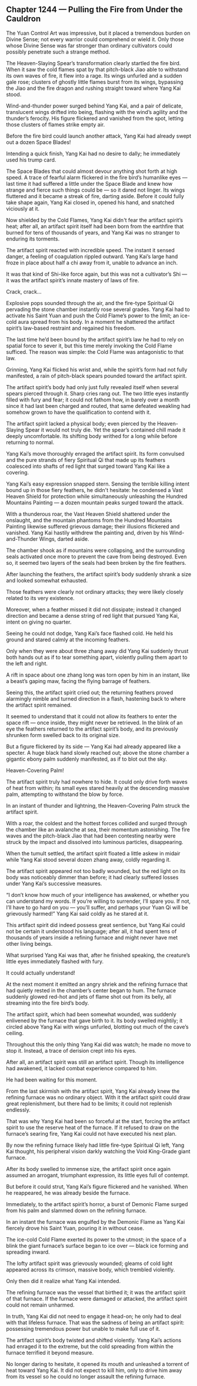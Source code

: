 ## Chapter 1244 — Pulling the Fire from Under the Cauldron

The Yuan Control Art was impressive, but it placed a tremendous burden on Divine Sense; not every warrior could comprehend or wield it. Only those whose Divine Sense was far stronger than ordinary cultivators could possibly penetrate such a strange method.

The Heaven-Slaying Spear’s transformation clearly startled the fire bird. When it saw the cold flames spat by that pitch-black Jiao able to withstand its own waves of fire, it flew into a rage. Its wings unfurled and a sudden gale rose; clusters of ghostly little flames burst from its wings, bypassing the Jiao and the fire dragon and rushing straight toward where Yang Kai stood.

Wind-and-thunder power surged behind Yang Kai, and a pair of delicate, translucent wings drifted into being, flashing with the wind’s agility and the thunder’s ferocity. His figure flickered and vanished from the spot, letting those clusters of flames strike empty air.

Before the fire bird could launch another attack, Yang Kai had already swept out a dozen Space Blades!

Intending a quick finish, Yang Kai had no desire to dally; he immediately used his trump card.

The Space Blades that could almost devour anything shot forth at high speed. A trace of fearful alarm flickered in the fire bird’s humanlike eyes — last time it had suffered a little under the Space Blade and knew how strange and fierce such things could be — so it dared not linger. Its wings fluttered and it became a streak of fire, darting aside. Before it could fully take shape again, Yang Kai closed in, opened his hand, and snatched viciously at it.

Now shielded by the Cold Flames, Yang Kai didn't fear the artifact spirit’s heat; after all, an artifact spirit itself had been born from the earthfire that burned for tens of thousands of years, and Yang Kai was no stranger to enduring its torments.

The artifact spirit reacted with incredible speed. The instant it sensed danger, a feeling of coagulation rippled outward. Yang Kai’s large hand froze in place about half a chi away from it, unable to advance an inch.

It was that kind of Shi-like force again, but this was not a cultivator’s Shi — it was the artifact spirit’s innate mastery of laws of fire.

Crack, crack...

Explosive pops sounded through the air, and the fire-type Spiritual Qi pervading the stone chamber instantly rose several grades. Yang Kai had to activate his Saint Yuan and push the Cold Flame’s power to the limit; an ice-cold aura spread from his body. In a moment he shattered the artifact spirit’s law-based restraint and regained his freedom.

The last time he’d been bound by the artifact spirit’s law he had to rely on spatial force to sever it, but this time merely invoking the Cold Flame sufficed. The reason was simple: the Cold Flame was antagonistic to that law.

Grinning, Yang Kai flicked his wrist and, while the spirit’s form had not fully manifested, a rain of pitch-black spears pounded toward the artifact spirit.

The artifact spirit’s body had only just fully revealed itself when several spears pierced through it. Sharp cries rang out. The two little eyes instantly filled with fury and fear; it could not fathom how, in barely over a month since it had last been charged and routed, that same defeated weakling had somehow grown to have the qualification to contend with it.

The artifact spirit lacked a physical body; even pierced by the Heaven-Slaying Spear it would not truly die. Yet the spear’s contained chill made it deeply uncomfortable. Its shifting body writhed for a long while before returning to normal.

Yang Kai’s move thoroughly enraged the artifact spirit. Its form convulsed and the pure strands of fiery Spiritual Qi that made up its feathers coalesced into shafts of red light that surged toward Yang Kai like a covering.

Yang Kai’s easy expression snapped stern. Sensing the terrible killing intent bound up in those fiery feathers, he didn't hesitate: he condensed a Vast Heaven Shield for protection while simultaneously unleashing the Hundred Mountains Painting — a dozen mountain peaks surged toward the attack.

With a thunderous roar, the Vast Heaven Shield shattered under the onslaught, and the mountain phantoms from the Hundred Mountains Painting likewise suffered grievous damage; their illusions flickered and vanished. Yang Kai hastily withdrew the painting and, driven by his Wind-and-Thunder Wings, darted aside.

The chamber shook as if mountains were collapsing, and the surrounding seals activated once more to prevent the cave from being destroyed. Even so, it seemed two layers of the seals had been broken by the fire feathers.

After launching the feathers, the artifact spirit’s body suddenly shrank a size and looked somewhat exhausted.

Those feathers were clearly not ordinary attacks; they were likely closely related to its very existence.

Moreover, when a feather missed it did not dissipate; instead it changed direction and became a dense string of red light that pursued Yang Kai, intent on giving no quarter.

Seeing he could not dodge, Yang Kai’s face flashed cold. He held his ground and stared calmly at the incoming feathers.

Only when they were about three zhang away did Yang Kai suddenly thrust both hands out as if to tear something apart, violently pulling them apart to the left and right.

A rift in space about one zhang long was torn open by him in an instant, like a beast’s gaping maw, facing the flying barrage of feathers.

Seeing this, the artifact spirit cried out; the returning feathers proved alarmingly nimble and turned direction in a flash, hastening back to where the artifact spirit remained.

It seemed to understand that it could not allow its feathers to enter the space rift — once inside, they might never be retrieved. In the blink of an eye the feathers returned to the artifact spirit’s body, and its previously shrunken form swelled back to its original size.

But a figure flickered by its side — Yang Kai had already appeared like a specter. A huge black hand slowly reached out; above the stone chamber a gigantic ebony palm suddenly manifested, as if to blot out the sky.

Heaven-Covering Palm!

The artifact spirit truly had nowhere to hide. It could only drive forth waves of heat from within; its small eyes stared heavily at the descending massive palm, attempting to withstand the blow by force.

In an instant of thunder and lightning, the Heaven-Covering Palm struck the artifact spirit.

With a roar, the coldest and the hottest forces collided and surged through the chamber like an avalanche at sea, their momentum astonishing. The fire waves and the pitch-black Jiao that had been contesting nearby were struck by the impact and dissolved into luminous particles, disappearing.

When the tumult settled, the artifact spirit floated a little askew in midair while Yang Kai stood several dozen zhang away, coldly regarding it.

The artifact spirit appeared not too badly wounded, but the red light on its body was noticeably dimmer than before; it had clearly suffered losses under Yang Kai’s successive measures.

“I don’t know how much of your intelligence has awakened, or whether you can understand my words. If you’re willing to surrender, I’ll spare you. If not, I’ll have to go hard on you — you’ll suffer, and perhaps your Yuan Qi will be grievously harmed!” Yang Kai said coldly as he stared at it.

This artifact spirit did indeed possess great sentience, but Yang Kai could not be certain it understood his language; after all, it had spent tens of thousands of years inside a refining furnace and might never have met other living beings.

What surprised Yang Kai was that, after he finished speaking, the creature’s little eyes immediately flashed with fury.

It could actually understand!

At the next moment it emitted an angry shriek and the refining furnace that had quietly rested in the chamber’s center began to hum. The furnace suddenly glowed red-hot and jets of flame shot out from its belly, all streaming into the fire bird’s body.

The artifact spirit, which had been somewhat wounded, was suddenly enlivened by the furnace that gave birth to it. Its body swelled mightily; it circled above Yang Kai with wings unfurled, blotting out much of the cave’s ceiling.

Throughout this the only thing Yang Kai did was watch; he made no move to stop it. Instead, a trace of derision crept into his eyes.

After all, an artifact spirit was still an artifact spirit. Though its intelligence had awakened, it lacked combat experience compared to him.

He had been waiting for this moment.

From the last skirmish with the artifact spirit, Yang Kai already knew the refining furnace was no ordinary object. With it the artifact spirit could draw great replenishment, but there had to be limits; it could not replenish endlessly.

That was why Yang Kai had been so forceful at the start, forcing the artifact spirit to use the reserve heat of the furnace. If it refused to draw on the furnace’s searing fire, Yang Kai could not have executed his next plan.

By now the refining furnace likely had little fire-type Spiritual Qi left, Yang Kai thought, his peripheral vision darkly watching the Void King-Grade giant furnace.

After its body swelled to immense size, the artifact spirit once again assumed an arrogant, triumphant expression, its little eyes full of contempt.

But before it could strut, Yang Kai’s figure flickered and he vanished. When he reappeared, he was already beside the furnace.

Immediately, to the artifact spirit’s horror, a burst of Demonic Flame surged from his palm and slammed down on the refining furnace.

In an instant the furnace was engulfed by the Demonic Flame as Yang Kai fiercely drove his Saint Yuan, pouring it in without cease.

The ice-cold Cold Flame exerted its power to the utmost; in the space of a blink the giant furnace’s surface began to ice over — black ice forming and spreading inward.

The lofty artifact spirit was grievously wounded; gleams of cold light appeared across its crimson, massive body, which trembled violently.

Only then did it realize what Yang Kai intended.

The refining furnace was the vessel that birthed it; it was the artifact spirit of that furnace. If the furnace were damaged or attacked, the artifact spirit could not remain unharmed.

In truth, Yang Kai did not need to engage it head-on; he only had to deal with that lifeless furnace. That was the sadness of being an artifact spirit: possessing tremendous power but unable to make full use of it.

The artifact spirit’s body twisted and shifted violently. Yang Kai’s actions had enraged it to the extreme, but the cold spreading from within the furnace terrified it beyond measure.

No longer daring to hesitate, it opened its mouth and unleashed a torrent of heat toward Yang Kai. It did not expect to kill him, only to drive him away from its vessel so he could no longer assault the refining furnace.